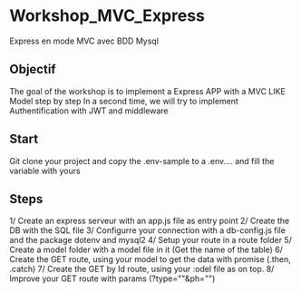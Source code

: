 # Workshop_MVC_Express
Express en mode MVC avec BDD Mysql

## Objectif
The goal of the workshop is to implement a Express APP with a MVC LIKE Model step by step
In a second time, we will try to implement Authentification with JWT and middleware

## Start
Git clone your project and copy the .env-sample to a .env.... and fill the variable with yours

## Steps
1/ Create an express serveur with an app.js file as entry point
2/ Create the DB with the SQL file
3/ Configurre your connection with a db-config.js file and the package dotenv and mysql2
4/ Setup your route in a route folder
5/ Create a model folder with a model file in it (Get the name of the table)
6/ Create the GET route, using your model to get the data with promise (.then, .catch)
7/ Create the GET by Id route, using your :odel file as on top.
8/ Improve your GET route with params (?type=""&ph="")
